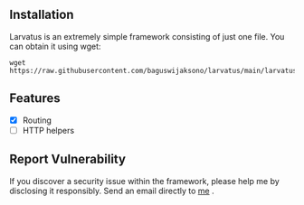 ## Installation

Larvatus is an extremely simple framework consisting of just one file. You can obtain it using wget:
```console
wget https://raw.githubusercontent.com/baguswijaksono/larvatus/main/larvatus.php
```
## Features
- [x] Routing
- [ ] HTTP helpers

## Report Vulnerability
If you discover a security issue within the framework, please help me by disclosing it responsibly. Send an email directly to [me](mailto:baguswijaksono292@gmail.com) .
